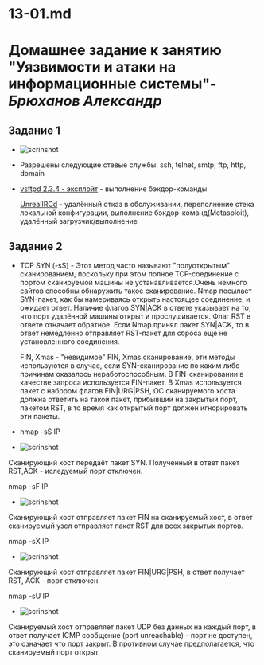 # 13-01.md

# **Домашнее задание к занятию "Уязвимости и атаки на информационные системы"**-***Брюханов Александр***

## **Задание 1**

- ![scrinshot](https://github.com/Evgenii-379/13-01.md/blob/main/Снимок%20экрана%202024-06-15%20233548.png)

- Разрешены следующие стевые службы: ssh, telnet, smtp, ftp, http, domain


- [vsftpd 2.3.4 - эксплойт](https://www.exploit-db.com/ ) - выполнение бэкдор-команды

  [UnrealIRCd](https://www.exploit-db.com/ ) - удалённый отказ в обслуживании, переполнение стека локальной конфигурации, выполнение бэкдор-команд(Metasploit), удалённый загрузчик/выполнение 


## **Задание 2**


- TCP SYN (-sS) - Этот метод часто называют "полуоткрытым" сканированием, поскольку при этом полное TCP-соединение с портом сканируемой машины не устанавливается.Очень немного сайтов способны 
  обнаружить такое сканирование. Nmap посылает SYN-пакет, как бы намериваясь открыть настоящее соединение, и ожидает ответ. Наличие флагов SYN|ACK в ответе указывает на то, что порт удалённой машины
  открыт и прослушивается. Флаг RST в ответе означает обратное. Если Nmap принял пакет SYN|ACK, то в ответ немедленно отправляет RST-пакет для сброса ещё не установленного соединения.

  FIN, Xmas - "невидимое" FIN, Xmas сканирование, эти методы используются в случае, если SYN-сканирование по каким либо причинам оказалось неработоспособным. В FIN-сканировании в качестве запроса 
  используется FIN-пакет. В Xmas используется пакет с набором флагов FIN|URG|PSH, OC сканируемого хоста должна ответить на такой пакет, прибывший на закрытый порт, пакетом RST, в то время как открытый
  порт должен игнорировать эти пакеты. 
 
- nmap -sS IP

- ![scrinshot](https://github.com/Evgenii-379/13-01.md/blob/main/Снимок%20экрана%202024-06-16%20232217.png)

 Сканирующий хост передаёт пакет SYN. Полученный в ответ пакет RST,ACK - иследуемый порт отключен.


 nmap -sF IP

- ![scrinshot](https://github.com/Evgenii-379/13-01.md/blob/main/Снимок%20экрана%202024-06-17%20001821.png)

 Сканирующий хост отправляет пакет FIN на сканируемый хост, в ответ сканируемый узел отправляет пакет RST для всех закрытых портов.


  nmap -sX IP


- ![scrinshot](https://github.com/Evgenii-379/13-01.md/blob/main/Снимок%20экрана%202024-06-17%20002534.png)

Сканирующий хост отправляет пакет FIN|URG|PSH, в ответ получает RST, ACK - порт отключен


  nmap -sU IP

- ![scrinshot](https://github.com/Evgenii-379/13-01.md/blob/main/Снимок%20экрана%202024-06-17%20004041.png)

 Сканируемый хост отправляет пакет UDP без данных на каждый порт, в ответ получает ICMP сообщение (port unreachable) - порт не доступен, это означает что порт закрыт. В противном случае предполагается,
 что сканируемый порт открыт.

